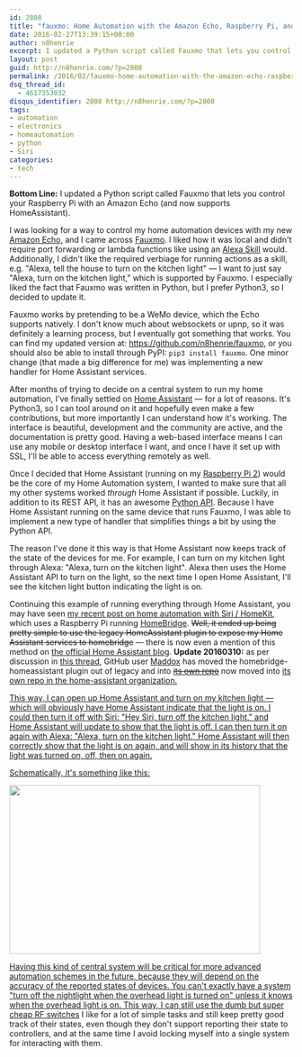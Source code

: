 ```yaml
---
id: 2808
title: "fauxmo: Home Automation with the Amazon Echo, Raspberry Pi, and HomeAssistant"
date: 2016-02-27T13:39:15+00:00
author: n8henrie
excerpt: I updated a Python script called Fauxmo that lets you control your Raspberry Pi with an Amazon Echo (and supports HomeAssistant).
layout: post
guid: http://n8henrie.com/?p=2808
permalink: /2016/02/fauxmo-home-automation-with-the-amazon-echo-raspberry-pi-and-homeassistant/
dsq_thread_id:
  - 4617353032
disqus_identifier: 2808 http://n8henrie.com/?p=2808
tags:
- automation
- electronics
- homeautomation
- python
- Siri
categories:
- tech
---
```

**Bottom Line:** I updated a Python script called Fauxmo that lets you control your Raspberry Pi with an Amazon Echo (and now supports HomeAssistant).<!--more-->

I was looking for a way to control my home automation devices with my new <a href="http://amzn.to/1QDBUlF" target="_blank">Amazon Echo</a>, and I came across <a href="https://github.com/makermusings/fauxmo" target="_blank">Fauxmo</a>. I liked how it was local and didn't require port forwarding or lambda functions like using an <a href="https://developer.amazon.com/public/solutions/alexa" target="_blank">Alexa Skill</a> would. Additionally, I didn't like the required verbiage for running actions as a skill, e.g. "Alexa, tell the house to turn on the kitchen light" — I want to just say "Alexa, turn on the kitchen light," which is supported by Fauxmo. I especially liked the fact that Fauxmo was written in Python, but I prefer Python3, so I decided to update it.

Fauxmo works by pretending to be a WeMo device, which the Echo supports natively. I don't know much about websockets or upnp, so it was definitely a learning process, but I eventually got something that works. You can find my updated version at: <a href="https://github.com/n8henrie/fauxmo" target="_blank">https://github.com/n8henrie/fauxmo</a>, or you should also be able to install through PyPI: `pip3 install fauxmo`. One minor change (that made a big difference for me) was implementing a new handler for Home Assistant services.

After months of trying to decide on a central system to run my home automation, I've finally settled on <a href="https://home-assistant.io/" target="_blank">Home Assistant</a> — for a lot of reasons. It's Python3, so I can tool around on it and hopefully even make a few contributions, but more importantly I can understand how it's working. The interface is beautiful, development and the community are active, and the documentation is pretty good. Having a web-based interface means I can use any mobile or desktop interface I want, and once I have it set up with SSL, I'll be able to access everything remotely as well.

Once I decided that Home Assistant (running on my <a href="http://amzn.to/1QDCfok" target="_blank">Raspberry Pi 2</a>) would be the core of my Home Automation system, I wanted to make sure that all my other systems worked _through_ Home Assistant if possible. Luckily, in addition to its REST API, it has an awesome <a href="https://home-assistant.io/developers/python_api" target="_blank">Python API</a>. Because I have Home Assistant running on the same device that runs Fauxmo, I was able to implement a new type of handler that simplifies things a bit by using the Python API.

The reason I've done it this way is that Home Assistant now keeps track of the state of the devices for me. For example, I can turn on my kitchen light through Alexa: "Alexa, turn on the kitchen light". Alexa then uses the Home Assistant API to turn on the light, so the next time I open Home Assistant, I'll see the kitchen light button indicating the light is on.

Continuing this example of running everything through Home Assistant, you may have seen [my recent post on home automation with Siri / HomeKit](http://n8henrie.com/2015/12/control-an-rf-outlet-with-siri-via-homebridge/), which uses a Raspberry Pi running <a href="https://github.com/nfarina/homebridge" target="_blank">HomeBridge</a>. <del datetime="2016-03-10T17:46:43+00:00">Well, it ended up being pretty simple to use the legacy HomeAssistant plugin to expose my Home Assistant services to homebridge</del> — there is now even a mention of this method on <a href="https://home-assistant.io/blog/#integrating-home-assistant-with-homekit" target="_blank">the official Home Assistant blog</a>. **Update 20160310:** as per discussion in [this thread](https://github.com/nfarina/homebridge-legacy-plugins/issues/24#issuecomment-194109178), GitHub user [Maddox](https://github.com/maddox) has moved the homebridge-homeassistant plugin out of legacy and into <del><a href="https://github.com/maddox/homebridge-homeassistant" target="_blank">its own repo</a></del> now moved into  <a href="https://github.com/home-assistant/homebridge-homeassistant" target="_blank">its own repo in the home-assistant organization.</p> 

<p>
  This way, I can open up Home Assistant and turn on my kitchen light — which will obviously have Home Assistant indicate that the light is on. I could then turn it off with Siri: "Hey Siri, turn off the kitchen light," and Home Assistant will update to show that the light is off. I can then turn it on again with Alexa: "Alexa, turn on the kitchen light." Home Assistant will then correctly show that the light is on again, and will show in its history that the light was turned on, off, then on again.
</p>

<p>
  Schematically, it's something like this:
</p>

<img class="" src="{{ site.url }}/uploads/2016/02/20160227_Untitled.png" alt="" width="446" height="300" /> 

<p>
  Having this kind of central system will be critical for more advanced automation schemes in the future, because they will depend on the accuracy of the reported states of devices. You can't exactly have a system "turn off the nightlight when the overhead light is turned on" unless it knows when the overhead light is on. This way, I can still use the dumb but <a href="http://amzn.to/1QDE58O" target="_blank">super cheap RF switches</a> I like for a lot of simple tasks and still keep pretty good track of their states, even though they don't support reporting their state to controllers, and at the same time I avoid locking myself into a single system for interacting with them.
</p>